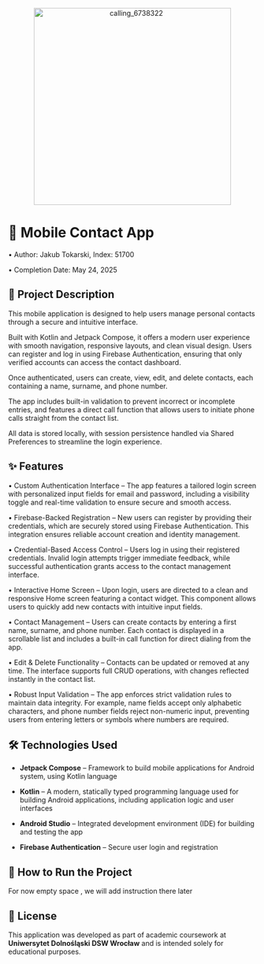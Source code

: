 <p align="center">
  <img width="400" height="400" alt="calling_6738322" src="https://github.com/user-attachments/assets/295e3232-8506-46bd-a023-e92ce5411c67" />
</p>


# 📱 Mobile Contact App

• Author: Jakub Tokarski, Index: 51700 

• Completion Date: May 24, 2025  

## 📄 Project Description

This mobile application is designed to help users manage personal contacts through a secure and intuitive interface. 

Built with Kotlin and Jetpack Compose, it offers a modern user experience with smooth navigation, responsive layouts, and clean visual design. Users can register and log in using Firebase Authentication, ensuring that only verified accounts can access the contact dashboard.

Once authenticated, users can create, view, edit, and delete contacts, each containing a name, surname, and phone number. 

The app includes built-in validation to prevent incorrect or incomplete entries, and features a direct call function that allows users to initiate phone calls straight from the contact list. 

All data is stored locally, with session persistence handled via Shared Preferences to streamline the login experience.

## ✨ Features

• Custom Authentication Interface – The app features a tailored login screen with personalized input fields for email and password, including a visibility toggle and real-time validation to ensure secure and smooth access.

• Firebase-Backed Registration – New users can register by providing their credentials, which are securely stored using Firebase Authentication. This integration ensures reliable account creation and identity management.

• Credential-Based Access Control – Users log in using their registered credentials. Invalid login attempts trigger immediate feedback, while successful authentication grants access to the contact management interface.

• Interactive Home Screen – Upon login, users are directed to a clean and responsive Home screen featuring a contact widget. This component allows users to quickly add new contacts with intuitive input fields.

• Contact Management – Users can create contacts by entering a first name, surname, and phone number. Each contact is displayed in a scrollable list and includes a built-in call function for direct dialing from the app.

• Edit & Delete Functionality – Contacts can be updated or removed at any time. The interface supports full CRUD operations, with changes reflected instantly in the contact list.

• Robust Input Validation – The app enforces strict validation rules to maintain data integrity. For example, name fields accept only alphabetic characters, and phone number fields reject non-numeric input, preventing users from entering letters or symbols where numbers are required.


## 🛠️ Technologies Used

- **Jetpack Compose** – Framework to build mobile applications for Android system, using Kotlin language

- **Kotlin** – A modern, statically typed programming language used for building Android applications, including application logic and user interfaces
  
- **Android Studio** – Integrated development environment (IDE) for building and testing the app
  
- **Firebase Authentication** – Secure user login and registration

## 🚀 How to Run the Project

For now empty space , we will add instruction there later

## 📄 License

This application was developed as part of academic coursework at **Uniwersytet Dolnośląski DSW Wrocław** and is intended solely for educational purposes.  
